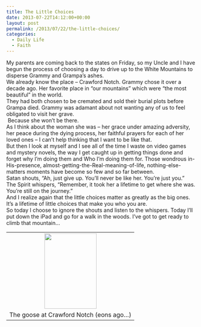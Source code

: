 ```yaml
---
title: The Little Choices
date: 2013-07-22T14:12:00+00:00
layout: post
permalink: /2013/07/22/the-little-choices/
categories:
  - Daily Life
  - Faith
---
```




<div>
  My parents are coming back to the states on Friday, so my Uncle and I have begun the process of choosing a day to drive up to the White Mountains to disperse Grammy and Grampa’s ashes.
</div>

<div>
  We already know the place – Crawford Notch. Grammy chose it over a decade ago. Her favorite place in “our mountains” which were “the most beautiful” in the world.
</div>

<div>
</div>

<div>
  They had both chosen to be cremated and sold their burial plots before Grampa died. Grammy was adamant about not wanting any of us to feel obligated to visit her grave.
</div>

<div>
   Because she won’t be there.
</div>

<div>
</div>

<div>
  As I think about the woman she was – her grace under amazing adversity, her peace during the dying process, her faithful prayers for each of her loved ones – I can’t help thinking that I want to be like that.
</div>

<div>
  But then I look at myself and I see all of the time I waste on video games and mystery novels, the way I get caught up in getting things done and forget why I’m doing them and Who I’m doing them for. Those wondrous in-His-presence, almost-getting-the-Real-meaning-of-life, nothing-else-matters moments have become so few and so far between.
</div>

<div>
</div>

<div>
  Satan shouts, “Ah, just give up. You’ll never be like her. You’re just you.”
</div>

<div>
  The Spirit whispers, “Remember, it took her a lifetime to get where she was. You’re still on the journey.”
</div>

<div>
</div>

<div>
  And I realize again that the little choices matter as greatly as the big ones. It’s a lifetime of little choices that make you who you are.
</div>

<div>
  So today I choose to ignore the shouts and listen to the whispers. Today I’ll put down the iPad and go for a walk in the woods. I’ve got to get ready to climb that mountain…
</div>

<table align="center" cellpadding="0" cellspacing="0" style="margin-left: auto; margin-right: auto; text-align: center;">
  <tr>
    <td style="text-align: center;">
      <a href="https://i1.wp.com/2.bp.blogspot.com/-DpqXm80Z7ug/Ue08-DkvfHI/AAAAAAAAAMA/kovUBzevP6o/s1600/9C1816A4.jpg" style="margin-left: auto; margin-right: auto;"><img border="0" height="200" src="https://i0.wp.com/2.bp.blogspot.com/-DpqXm80Z7ug/Ue08-DkvfHI/AAAAAAAAAMA/kovUBzevP6o/s200/9C1816A4.jpg?resize=138%2C200" width="138" data-recalc-dims="1" /></a>
    </td>
  </tr>
  
  <tr>
    <td style="text-align: center;">
      The goose at Crawford Notch (eons ago&#8230;)
    </td>
  </tr>
</table>